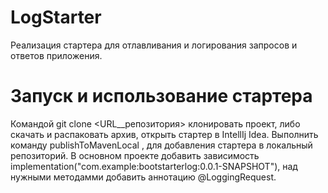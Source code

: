 # LogStarter

Реализация стартера для отлавливания и логирования запросов и ответов приложения.

# Запуск и использование стартера

Командой git clone <URL__репозитория> клонировать проект, либо скачать и распаковать архив, открыть стартер в IntellIj Idea.
Выполнить команду publishToMavenLocal , для добавления стартера в локальный репозиторий.
В основном проекте добавить зависимость implementation("com.example:bootstarterlog:0.0.1-SNAPSHOT"), 
над нужными методамми добавить аннотацию @LoggingRequest.
